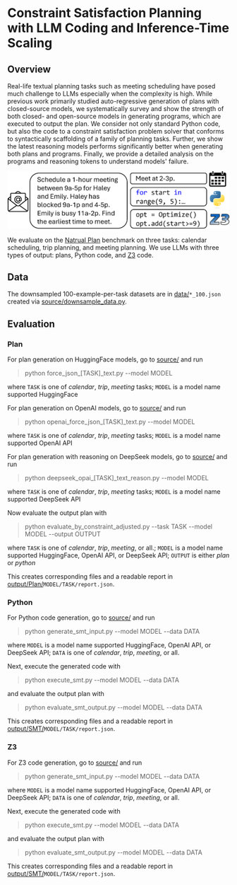 # Constraint Satisfaction Planning with LLM Coding and Inference-Time Scaling

## Overview

Real-life textual planning tasks such as meeting scheduling have posed much challenge to LLMs especially when the complexity is high. While previous work primarily studied auto-regressive generation of plans with closed-source models, we systematically survey and show the strength of both closed- and open-source models in generating programs, which are executed to output the plan. We consider not only standard Python code, but also the code to a constraint satisfaction problem solver that conforms to syntactically scaffolding of a family of planning tasks. Further, we show the latest reasoning models performs significantly better when generating both plans and programs. Finally, we provide a detailed analysis on the programs and reasoning tokens to understand models' failure.

![Constraint Satisfaction Planning](images/thumbnail.png)

We evaluate on the [Natrual Plan](https://github.com/google-deepmind/natural-plan) benchmark on three tasks: calendar scheduling, trip planning, and meeting planning. We use LLMs with three types of output: plans, Python code, and [Z3](https://github.com/Z3Prover/z3) code. 

## Data

The downsampled 100-example-per-task datasets are in [data/](data/)`*_100.json` created via [source/downsample_data.py](source/downsample_data.py).

## Evaluation

### Plan
For plan generation on HuggingFace models, go to [source/](source/) and run
> python force_json_[TASK]_text.py --model MODEL

where `TASK` is one of *calendar*, *trip*, *meeting* tasks; `MODEL` is a model name supported HuggingFace

For plan generation on OpenAI models, go to [source/](source/) and run
> python openai_force_json_[TASK]_text.py --model MODEL

where `TASK` is one of *calendar*, *trip*, *meeting* tasks; `MODEL` is a model name supported OpenAI API

For plan generation with reasoning on DeepSeek models, go to [source/](source/) and run
> python deepseek_opai_[TASK]_text_reason.py --model MODEL

where `TASK` is one of *calendar*, *trip*, *meeting* tasks; `MODEL` is a model name supported DeepSeek API

Now evaluate the output plan with
> python evaluate_by_constraint_adjusted.py --task TASK --model MODEL --output OUTPUT

where `TASK` is one of *calendar*, *trip*, *meeting*, or all.; `MODEL` is a model name supported HuggingFace, OpenAI API, or DeepSeek API; `OUTPUT` is either *plan* or *python*

This creates corresponding files and a readable report in [output/Plan/](output/Plan/)`MODEL/TASK/report.json`. 

### Python
For Python code generation, go to [source/](source/) and run
> python generate_smt_input.py --model MODEL --data DATA

where `MODEL` is a model name supported HuggingFace, OpenAI API, or DeepSeek API; `DATA` is one of *calendar*, *trip*, *meeting*, or all. 

Next, execute the generated code with
> python execute_smt.py --model MODEL --data DATA

and evaluate the output plan with
> python evaluate_smt_output.py --model MODEL --data DATA

This creates corresponding files and a readable report in [output/SMT/](output/SMT/)`MODEL/TASK/report.json`. 

### Z3 
For Z3 code generation, go to [source/](source/) and run
> python generate_smt_input.py --model MODEL --data DATA

where `MODEL` is a model name supported HuggingFace, OpenAI API, or DeepSeek API; `DATA` is one of *calendar*, *trip*, *meeting*, or all. 

Next, execute the generated code with
> python execute_smt.py --model MODEL --data DATA

and evaluate the output plan with
> python evaluate_smt_output.py --model MODEL --data DATA

This creates corresponding files and a readable report in [output/SMT/](output/SMT/)`MODEL/TASK/report.json`. 
